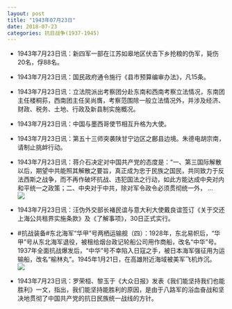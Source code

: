 ```yaml
---
layout: post
title: "1943年07月23日"
date: 2018-07-23
categories: 抗日战争(1937-1945)
---
```


<meta name="referrer" content="no-referrer" />

- 1943年7月23日讯：新四军一部在江苏如皋地区伏击下乡抢粮的伪军，毙伤20名，俘88名。 

- 1943年7月23日讯：国民政府通令施行《县市预算编审办法》，凡15条。 

- 1943年7月23日讯：立法院派出考察团分赴东南和西南考察立法情况，东南团主任楼桐荪，西南团主任吴尚膺，考察范围除一般立法情况外，并涉及经济、财政、税务、土地、行政及新县制实施概况。 

- 1943年7月23日讯：中国与墨西哥使节相互升格为大使。 

- 1943年7月23日讯：第五十三师突袭陕甘宁边区之鄜县边境。朱德电胡宗南，请制止挑衅行动。 

- 1943年7月23日讯：蒋介石决定对中国共产党的态度是：“一、第三国际解散以后，期望中共能照其解散之要旨，真正成为忠于民族之国民，共同致力于反法西斯之战争，而不再作破坏抗战、违犯国法之行动，如此方能达成中央对内和平统一之政策；二、中央对于中共，除对军令政令必须贯彻统一外， ... <br/><img src="https://wx2.sinaimg.cn/large/aca367d8ly1ftjnuok1o3j20c80ftglv.jpg" />

- 1943年7月23日讯：汪伪外交部长褚民谊与意大利大使戴良谊签订《关于交还上海公共租界实施条款》及《了解事项》，30日正式实行。 

- #抗战装备#东北海军“华甲”号两栖运输舰（四）：1928年，东北易帜后，“华甲”号从东北海军退役，被租给烟台政记轮船公司用作商船，改名“中华”号。1937年全面抗战爆发后，“中华”号不幸陷入日寇之手，被日本海军强征用为运输船，改名“榆林丸”。1945年1月21日，在高雄附近海域被美军飞机炸沉。 <br/><img src="https://wx3.sinaimg.cn/large/aca367d8ly1ftjkdzr2djj20eo11cwke.jpg" />

- 1943年7月23日讯：罗荣桓、黎玉于《大众日报》发表《我们能坚持我们也能胜利》一文，指出，我们能坚持能胜利的原因，是由于八路军的浴血奋战和坚决地贯彻了中国共产党的抗日民族统一战线的方针。 

